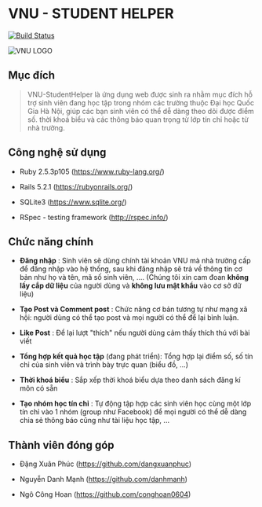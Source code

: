 # VNU - STUDENT HELPER
[![Build Status](https://travis-ci.org/danhmanh/se02-vnu-student.svg?branch=master)](https://travis-ci.org/danhmanh/se02-vnu-student)

![VNU LOGO](http://vacd.vn/upload/7980/20131010/Logo_vnu.PNG)

## Mục đích

> VNU-StudentHelper là ứng dụng web được sinh ra nhằm mục đích hỗ trợ sinh viên đang học tập trong nhóm các trường thuộc Đại học Quốc Gia Hà Nội, giúp các bạn sinh viên có thể dễ dàng theo dõi được điểm số. thời khoá biểu và các thông báo quan trọng từ lớp tín chỉ hoặc từ nhà trường.

## Công nghệ sử dụng

* Ruby 2.5.3p105 (https://www.ruby-lang.org/)

* Rails 5.2.1 (https://rubyonrails.org/)

* SQLite3 (https://www.sqlite.org/)

* RSpec - testing framework (http://rspec.info/)

## Chức năng chính

* __Đăng nhập__ : Sinh viên sẽ dùng chính tài khoản VNU mà nhà trường cấp để
đăng nhập vào hệ thống, sau khi đăng nhập sẽ trả về thông tin cơ bản như họ và tên,
mã số sinh viên, .... (Chúng tôi xin cam đoan __không lấy cắp dữ liệu__ của người dùng
và __không lưu mật khẩu__ vào cơ sở dữ liệu)

* __Tạo Post và Comment post__ : Chức năng cơ bản tương tự như mạng xã hội: người dùng
có thể tạo post và mọi người có thể để lại bình luận.

* __Like Post__ : Để lại lượt "thích" nếu người dùng cảm thấy thích thú với bài viết

* __Tổng hợp kết quả học tập__ (đang phát triển): Tổng hợp lại điểm số, số tín chỉ
của sinh viên và trình bày trực quan (biểu đồ, ...)

* __Thời khoá biểu__ : Sắp xếp thời khoá biểu dựa theo danh sách
đăng kí môn có sẵn

* __Tạo nhóm học tín chỉ__ : Tự động tập hợp các sinh viên học cùng
một lớp tín chỉ vào 1 nhóm (group như Facebook) để mọi người có thể dễ dàng chia sẻ
thông báo cũng như tài liệu học tập, ...

## Thành viên đóng góp

* Đặng Xuân Phúc (https://github.com/dangxuanphuc)

* Nguyễn Danh Mạnh (https://github.com/danhmanh)

* Ngô Công Hoan (https://github.com/conghoan0604)
